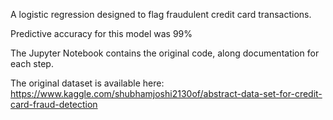 A logistic regression designed to flag fraudulent credit card transactions.

Predictive accuracy for this model was 99%

The Jupyter Notebook contains the original code, along documentation for each step.

The original dataset is available here: https://www.kaggle.com/shubhamjoshi2130of/abstract-data-set-for-credit-card-fraud-detection
